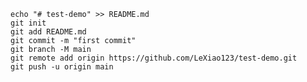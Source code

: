 ```echo "# test-demo" >> README.md
echo "# test-demo" >> README.md
git init
git add README.md
git commit -m "first commit"
git branch -M main
git remote add origin https://github.com/LeXiao123/test-demo.git
git push -u origin main
                
```